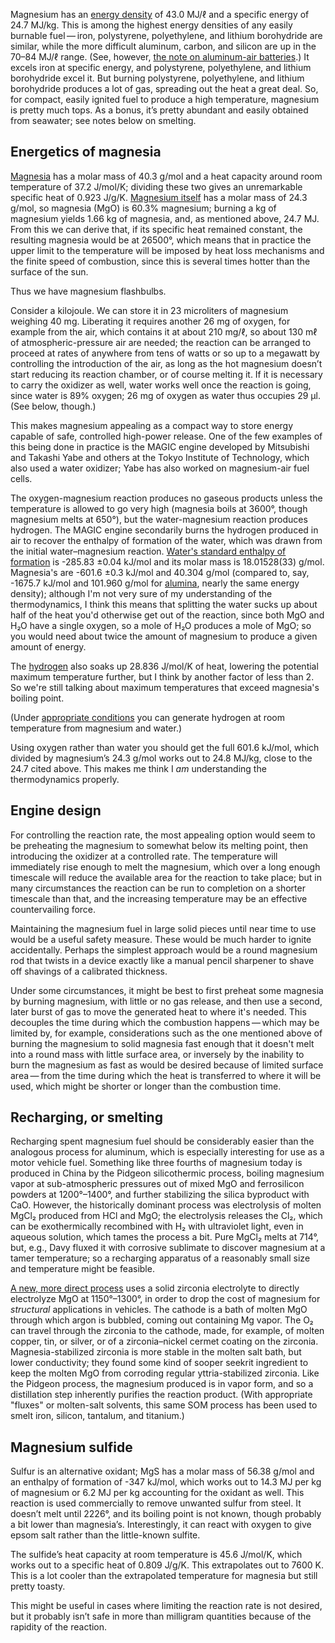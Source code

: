 Magnesium has an [energy density][0] of 43.0 MJ/ℓ and a specific
energy of 24.7 MJ/kg.  This is among the highest energy densities of
any easily burnable fuel — iron, polystyrene, polyethylene, and
lithium borohydride are similar, while the more difficult aluminum,
carbon, and silicon are up in the 70–84 MJ/ℓ range.  (See, however,
[the note on aluminum-air batteries](aluminum-air-batteries.md).)  It
excels iron at specific energy, and polystyrene, polyethylene, and
lithium borohydride excel it.  But burning polystyrene, polyethylene,
and lithium borohydride produces a lot of gas, spreading out the heat
a great deal.  So, for compact, easily ignited fuel to produce a high
temperature, magnesium is pretty much tops.  As a bonus, it’s pretty
abundant and easily obtained from seawater; see notes below on
smelting.

[0]: https://en.wikipedia.org/wiki/Energy_density#Tables_of_energy_content

Energetics of magnesia
----------------------

[Magnesia][1] has a molar mass of 40.3 g/mol and a heat capacity
around room temperature of 37.2 J/mol/K; dividing these two gives an
unremarkable specific heat of 0.923 J/g/K.  [Magnesium itself][2] has
a molar mass of 24.3 g/mol, so magnesia (MgO) is 60.3% magnesium;
burning a kg of magnesium yields 1.66 kg of magnesia, and, as
mentioned above, 24.7 MJ.  From this we can derive that, if its
specific heat remained constant, the resulting magnesia would be at
26500°, which means that in practice the upper limit to the
temperature will be imposed by heat loss mechanisms and the finite
speed of combustion, since this is several times hotter than the
surface of the sun.

[1]: https://en.wikipedia.org/wiki/Magnesium_oxide
[2]: https://en.wikipedia.org/wiki/Magnesium

Thus we have magnesium flashbulbs.

Consider a kilojoule.  We can store it in 23 microliters of magnesium
weighing 40 mg.  Liberating it requires another 26 mg of oxygen, for
example from the air, which contains it at about 210 mg/ℓ, so about
130 mℓ of atmospheric-pressure air are needed; the reaction can be
arranged to proceed at rates of anywhere from tens of watts or so up
to a megawatt by controlling the introduction of the air, as long as
the hot magnesium doesn’t start reducing its reaction chamber, or of
course melting it.  If it is necessary to carry the oxidizer as well,
water works well once the reaction is going, since water is 89%
oxygen; 26 mg of oxygen as water thus occupies 29 μl.  (See below,
though.)

This makes magnesium appealing as a compact way to store energy
capable of safe, controlled high-power release.  One of the few
examples of this being done in practice is the MAGIC engine developed
by Mitsubishi and Takashi Yabe and others at the Tokyo Institute of
Technology, which also used a water oxidizer;
Yabe has also worked on magnesium-air fuel cells.

The oxygen-magnesium reaction produces no gaseous products unless the
temperature is allowed to go very high (magnesia boils at 3600°,
though magnesium melts at 650°), but the water-magnesium reaction
produces hydrogen.  The MAGIC engine secondarily burns the hydrogen
produced in air to recover the enthalpy of formation of the water,
which was drawn from the initial water–magnesium reaction.  [Water's
standard enthalpy of formation][4] is -285.83 ±0.04 kJ/mol and its
molar mass is 18.01528(33) g/mol.  Magnesia's are -601.6 ±0.3 kJ/mol
and 40.304 g/mol (compared to, say,
-1675.7 kJ/mol and 101.960 g/mol for [alumina][8],
nearly the same energy density);
although I'm not very sure of my understanding of
the thermodynamics, I think this means that splitting the water sucks
up about half of the heat you'd otherwise get out of the reaction,
since both MgO and H₂O have a single oxygen, so a mole of H₂O produces
a mole of MgO; so you would need about twice the amount of magnesium
to produce a given amount of energy.

[4]: https://en.wikipedia.org/wiki/Properties_of_water
[8]: https://en.wikipedia.org/wiki/Aluminium_oxide

The [hydrogen][6] also soaks up 28.836 J/mol/K of heat, lowering the
potential maximum temperature further, but I think by another factor
of less than 2.  So we're still talking about maximum temperatures
that exceed magnesia's boiling point.

[6]: https://en.wikipedia.org/wiki/Hydrogen

(Under [appropriate conditions][5] you can generate hydrogen at room
temperature from magnesium and water.)

[5]: https://www.ncbi.nlm.nih.gov/pmc/articles/PMC5090637/

Using oxygen rather than water you should get the full 601.6 kJ/mol,
which divided by magnesium’s 24.3 g/mol works out to 24.8 MJ/kg, close
to the 24.7 cited above.  This makes me think I *am* understanding the
thermodynamics properly.

Engine design
-------------

For controlling the reaction rate, the most appealing option would
seem to be preheating the magnesium to somewhat below its melting
point, then introducing the oxidizer at a controlled rate.  The
temperature will immediately rise enough to melt the magnesium, which
over a long enough timescale will reduce the available area for the
reaction to take place; but in many circumstances the reaction can be
run to completion on a shorter timescale than that, and the increasing
temperature may be an effective countervailing force.

Maintaining the magnesium fuel in large solid pieces until near time
to use would be a useful safety measure.  These would be much harder
to ignite accidentally.  Perhaps the simplest approach would be a
round magnesium rod that twists in a device exactly like a manual
pencil sharpener to shave off shavings of a calibrated thickness.

Under some circumstances, it might be best to first preheat some
magnesia by burning magnesium, with little or no gas release, and then
use a second, later burst of gas to move the generated heat to where
it's needed.  This decouples the time during which the combustion
happens — which may be limited by, for example, considerations such as
the one mentioned above of burning the magnesium to solid magnesia
fast enough that it doesn't melt into a round mass with little surface
area, or inversely by the inability to burn the magnesium as fast as
would be desired because of limited surface area — from the time
during which the heat is transferred to where it will be used, which
might be shorter or longer than the combustion time.

Recharging, or smelting
-----------------------

Recharging spent magnesium fuel should be considerably easier than the
analogous process for aluminum, which is especially interesting for
use as a motor vehicle fuel.  Something like three fourths of
magnesium today is produced in China by the Pidgeon silicothermic
process, boiling magnesium vapor at sub-atmospheric pressures out of
mixed MgO and ferrosilicon powders at 1200°–1400°, and further
stabilizing the silica byproduct with CaO.  However, the historically
dominant process was electrolysis of molten MgCl₂ produced from HCl
and MgO; the electrolysis releases the Cl₂, which can be
exothermically recombined with H₂ with ultraviolet light,
even in aqueous solution, which tames the process a bit.  Pure MgCl₂
melts at 714°, but, e.g., Davy fluxed it with corrosive sublimate to
discover magnesium at a tamer temperature; so a recharging apparatus
of a reasonably small size and temperature might be feasible.

[A new, more direct process][7] uses a solid zirconia electrolyte to
directly electrolyze MgO at 1150°–1300°, in order to drop the cost of
magnesium for *structural* applications in vehicles.  The cathode is a
bath of molten MgO through which argon is bubbled, coming out
containing Mg vapor.  The O₂ can travel through the zirconia to the
cathode, made, for example, of molten copper, tin, or silver, or of a
zirconia–nickel cermet coating on the zirconia.  Magnesia-stabilized
zirconia is more stable in the molten salt bath, but lower
conductivity; they found some kind of sooper seekrit ingredient to
keep the molten MgO from corroding regular yttria-stabilized zirconia.
Like the Pidgeon process, the magnesium produced is in vapor form, and
so a distillation step inherently purifies the reaction product.
(With appropriate "fluxes" or molten-salt solvents, this same SOM
process has been used to smelt iron, silicon, tantalum, and titanium.)

[7]: https://web.archive.org/web/20131113035743/http://www1.eere.energy.gov/vehiclesandfuels/pdfs/merit_review_2011/lightweight_materials/lm035_derezinski_2011_o.pdf "Solid Oxide Membrane (SOM) Electrolysis of Magnesium, Powell et al., 2011"

Magnesium sulfide
-----------------

Sulfur is an alternative oxidant; MgS has a molar mass of 56.38 g/mol
and an enthalpy of formation of -347 kJ/mol, which works out to 14.3
MJ per kg of magnesium or 6.2 MJ per kg accounting for the oxidant as
well.  This reaction is used commercially to remove unwanted sulfur
from steel.  It doesn’t melt until 2226°, and its boiling point is not
known, though probably a bit lower than magnesia’s.  Interestingly, it
can react with oxygen to give epsom salt rather than the little-known
sulfite.

The sulfide’s heat capacity at room temperature is 45.6 J/mol/K, which
works out to a specific heat of 0.809 J/g/K.  This extrapolates out to
7600 K.  This is a lot cooler than the extrapolated temperature for
magnesia but still pretty toasty.

This might be useful in cases where limiting the reaction rate is not
desired, but it probably isn’t safe in more than milligram quantities
because of the rapidity of the reaction.

